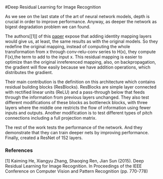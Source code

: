 #Deep Residual Learning for Image Recognition

As we see on the last state of the art of neural network models, depth is crucial in order to improve performance. Anyway, as deeper the network as bigest degradation problem we can found.

The authors[[1]] of this [paper](https://arxiv.org/abs/1512.03385) expose that adding identity mapping layers would give us, at least, the same results as with the original models. So they redefine the original mapping, instead of computing the whole transformation from x through conv-relu-conv series to H(x), they compute F(x),the term to add to the input x. This residual mapping is easier to optimize than the original inreferenced mapping, also, on backpropagation, the gradient will flow easily because we have addition operations, which distributes the gradient.

Their main contribution is the definition on this architecture which contains residual building blocks (ResBlocks). ResBlocks are simple layer connected with rectified linear units (ReLU) and a pass-through below that feeds through the information from previous layers unchanged. They also test different modifications of these blocks as bottleneck blocks, with three layers where the middle one restricts the flow of information using fewer inputs and outputs. Another modification is to test different types of pitch connections including a full projection matrix.

The rest of the work tests the performance of the network. And they demonstrate that they can train deeper nets by improving performance. Finally, created a ResNet of 152 layers.

### References
[1] Kaiming He, Xiangyu Zhang, Shaoqing Ren, Jian Sun (2015). Deep Residual Learning for Image Recognition. In Proceedings of the IEEE Conference on Computer Vision and Pattern Recognition (pp. 770-778)
